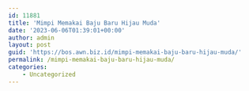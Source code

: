 ```yaml
---
id: 11881
title: 'Mimpi Memakai Baju Baru Hijau Muda'
date: '2023-06-06T01:39:01+00:00'
author: admin
layout: post
guid: 'https://bos.awn.biz.id/mimpi-memakai-baju-baru-hijau-muda/'
permalink: /mimpi-memakai-baju-baru-hijau-muda/
categories:
    - Uncategorized
---
```


